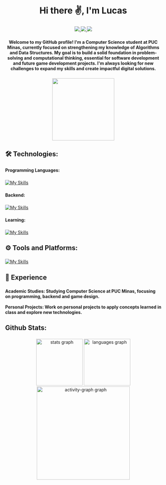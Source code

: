 <h1 align="center">Hi there ✌️, I'm Lucas</h1>

###

<p align="center">
  <a href="mailto:lucasfernandesmarinho7@gmail.com">
    <img src="https://skillicons.dev/icons?i=gmail"/>
  </a>
  <a href="https://www.linkedin.com/in/lucas-fernandes-marinho-2a0831271/">
    <img src="https://skillicons.dev/icons?i=linkedin"/>
  </a>
  <a href="">
    <img src="https://skillicons.dev/icons?i=instagram"/>
  </a>
</p>

###

<h4 align="center">Welcome to my GitHub profile! I'm a Computer Science student at PUC Minas, currently focused on strengthening my knowledge of Algorithms and Data Structures. My goal is to build a solid foundation in problem-solving and computational thinking, essential for software development and future game development projects. I'm always looking for new challenges to expand my skills and create impactful digital solutions.</h4>

###

<div align="center">
  <img height="200" src="https://img1.picmix.com/output/stamp/normal/3/8/2/2/1972283_f7cbf.gif"  />
</div>

###

<h2 align="left">🛠️ Technologies:</h2>

###

<h4 align="left">Programming Languages:</h4>

###

[![My Skills](https://skillicons.dev/icons?i=java,c&theme=dark)](https://skillicons.dev)

###

<h4 align="left">Backend:</h4>

###

[![My Skills](https://skillicons.dev/icons?i=postgres,maven&theme=dark)](https://skillicons.dev)

###

<h4 align="left">Learning:</h4>

###

[![My Skills](https://skillicons.dev/icons?i=cs,cpp,bash,linux,godot,unity&theme=dark)](https://skillicons.dev)

###

<h2 align="left">⚙️ Tools and Platforms:</h2>

###

[![My Skills](https://skillicons.dev/icons?i=eclipse,git,github,visualstudio,vscode&theme=dark)](https://skillicons.dev)

###

<h2 align="left">📝 Experience</h2>

###

<h4 align="left">Academic Studies: Studying Computer Science at PUC Minas, focusing on programming, backend and game design.<br><br>Personal Projects: Work on personal projects to apply concepts learned in class and explore new technologies.</h4>

###

<h2 align="left">Github Stats:</h2>

###

<div align="center">
  <img src="https://github-readme-stats.vercel.app/api?username=Tuscoco&hide_title=false&hide_rank=false&show_icons=true&include_all_commits=true&count_private=true&disable_animations=false&theme=dracula&locale=en&hide_border=false&order=1" height="150" alt="stats graph"  />
  <img src="https://github-readme-stats.vercel.app/api/top-langs?username=Tuscoco&locale=en&hide_title=false&layout=compact&card_width=320&langs_count=5&theme=dracula&hide_border=false&order=2" height="150" alt="languages graph"  />
  <img src="https://github-readme-activity-graph.vercel.app/graph?username=Tuscoco&radius=16&theme=react&area=true&order=5" height="300" alt="activity-graph graph"  />
</div>

###
